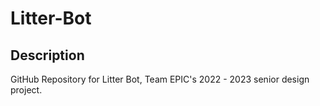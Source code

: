 # Litter-Bot

## Description
GitHub Repository for Litter Bot, Team EPIC's 2022 - 2023 senior design project.
